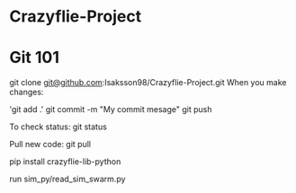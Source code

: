 # Crazyflie-Project


# Git 101
git clone git@github.com:Isaksson98/Crazyflie-Project.git
When you make changes:

'git add .'
git commit -m "My commit mesage"
git push

To check status:
git status

Pull new code:
git pull



pip install crazyflie-lib-python

run sim_py/read_sim_swarm.py
